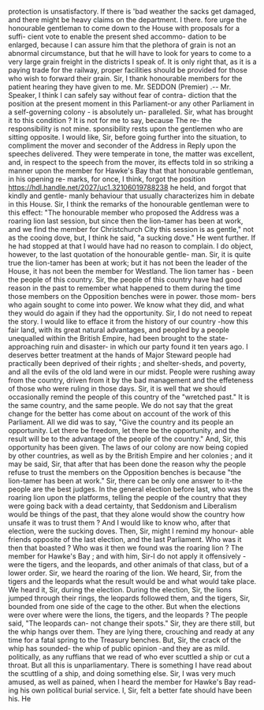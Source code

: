 protection is unsatisfactory. If there is 'bad weather the sacks get damaged, and there might be heavy claims on the department. I there. fore urge the honourable gentleman to come down to the House with proposals for a suffi- cient vote to enable the present shed accommo- dation to be enlarged, because I can assure him that the plethora of grain is not an abnormal circumstance, but that he will have to look for years to come to a very large grain freight in the districts I speak of. It is only right that, as it is a paying trade for the railway, proper facilities should be provided for those who wish to forward their grain. Sir, I thank honourable members for the patient hearing they have given to me. Mr. SEDDON (Premier) .-- Mr. Speaker, I think I can safely say without fear of contra- diction that the position at the present moment in this Parliament-or any other Parliament in a self-governing colony - is absolutely un- paralleled. Sir, what has brought it to this condition ? It is not for me to say, because The re- the responsibility is not mine. sponsibility rests upon the gentlemen who are sitting opposite. I would like, Sir, before going further into the situation, to compliment the mover and seconder of the Address in Reply upon the speeches delivered. They were temperate in tone, the matter was excellent, and, in respect to the speech from the mover, its effects told in so striking a manner upon the member for Hawke's Bay that that honourable gentleman, in his opening re- marks, for once, I think, forgot the position https://hdl.handle.net/2027/uc1.32106019788238 he held, and forgot that kindly and gentle- manly behaviour that usually characterizes him in debate in this House. Sir, I think the remarks of the honourable gentleman were to this effect: "The honourable member who proposed the Address was a roaring lion last session, but since then the lion-tamer has been at work, and we find the member for Christchurch City this session is as gentle," not as the cooing dove, but, I think he said, "a sucking dove." He went further. If he had stopped at that I would have had no reason to complain. I do object, however, to the last quotation of the honourable gentle- man. Sir, it is quite true the lion-tamer has been at work; but it has not been the leader of the House, it has not been the member for Westland. The lion tamer has \- been the people of this country. Sir, the people of this country have had good reason in the past to remember what happened to them during the time those members on the Opposition benches were in power. those mom- bers who again sought to come into power. We know what they did, and what they would do again if they had the opportunity. Sir, I do not need to repeat the story. I would like to efface it from the history of our country -how this fair land, with its great natural advantages, and peopled by a people unequalled within the British Empire, had been brought to the state-approaching ruin and disaster- in which our party found it ten years ago. I deserves better treatment at the hands of Major Steward people had practically been deprived of their rights ; and shelter-sheds, and poverty, and all the evils of the old land were in our midst. People were rushing away from the country, driven from it by the bad management and the effeteness of those who were ruling in those days. Sir, it is well that we should occasionally remind the people of this country of the "wretched past." It is the same country, and the same people. We do not say that the great change for the better has come about on account of the work of this Parliament. All we did was to say, "Give the country and its people an opportunity. Let there be freedom, let there be the opportunity, and the result will be to the advantage of the people of the country." And, Sir, this opportunity has been given. The laws of our colony are now being copied by other countries, as well as by the British Empire and her colonies ; and it may be said, Sir, that after that has been done the reason why the people refuse to trust the members on the Opposition benches is because "the lion-tamer has been at work." Sir, there can be only one answer to it-the people are the best judges. In the general election before last, who was the roaring lion upon the platforms, telling the people of the country that they were going back with a dead certainty, that Seddonism and Liberalism would be things of the past, that they alone would show the country how unsafe it was to trust them ? And I would like to know who, after that election, were the sucking doves. Then, Sir, might I remind my honour- able friends opposite of the last election, and the last Parliament. Who was it then that boasted ? Who was it then we found was the roaring lion ? The member for Hawke's Bay ; and with him, Sir-I do not apply it offensively -were the tigers, and the leopards, and other animals of that class, but of a lower order. Sir, we heard the roaring of the lion. We heard, Sir, from the tigers and the leopards what the result would be and what would take place. We heard it, Sir, during the election. During the election, Sir, the lions jumped through their rings, the leopards followed them, and the tigers, Sir, bounded from one side of the cage to the other. But when the elections were over where were the lions, the tigers, and the leopards ? The people said, "The leopards can- not change their spots." Sir, they are there still, but the whip hangs over them. They are lying there, crouching and ready at any time for a fatal spring to the Treasury benches. But, Sir, the crack of the whip has sounded- the whip of public opinion -and they are as mild. politically, as any ruffians that we read of who ever scuttled a ship or cut a throat. But all this is unparliamentary. There is something I have read about the scuttling of a ship, and doing something else. Sir, I was very much amused, as well as pained, when I heard the member for Hawke's Bay read- ing his own political burial service. I, Sir, felt a better fate should have been his. He 
